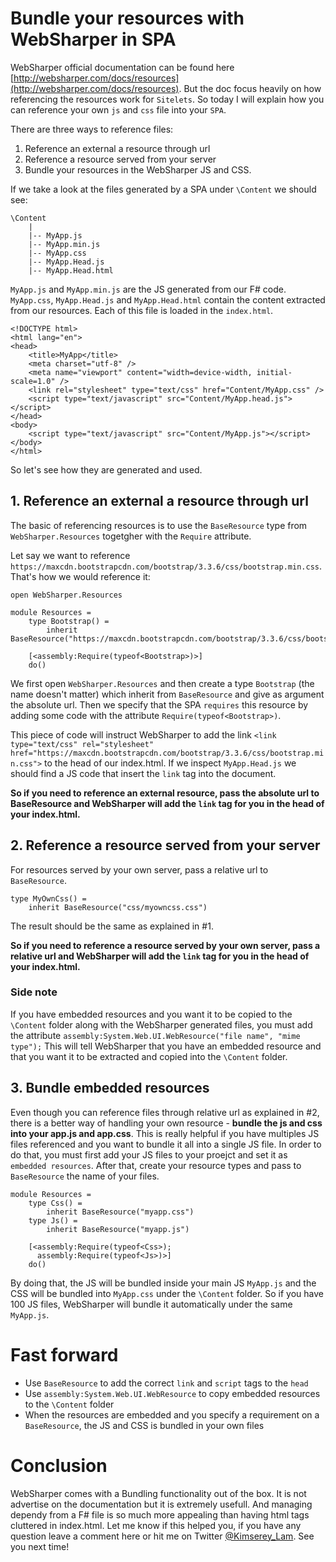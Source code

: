 # Bundle your resources with WebSharper in SPA

WebSharper official documentation can be found here [http://websharper.com/docs/resources](http://websharper.com/docs/resources).
But the doc focus heavily on how referencing the resources work for `Sitelets`.
So today I will explain how you can reference your own `js` and `css` file into your `SPA`.

There are three ways to reference files:

1. Reference an external a resource through url
2. Reference a resource served from your server
3. Bundle your resources in the WebSharper JS and CSS.

If we take a look at the files generated by a SPA under `\Content` we should see:
```
\Content
    |
    |-- MyApp.js
    |-- MyApp.min.js
    |-- MyApp.css
    |-- MyApp.Head.js
    |-- MyApp.Head.html
```

`MyApp.js` and `MyApp.min.js` are the JS generated from our F# code. 
`MyApp.css`, `MyApp.Head.js` and `MyApp.Head.html` contain the content extracted from our resources.
 Each of this file is loaded in the `index.html`.

```
<!DOCTYPE html>
<html lang="en">
<head>
    <title>MyApp</title>
    <meta charset="utf-8" />
    <meta name="viewport" content="width=device-width, initial-scale=1.0" />
    <link rel="stylesheet" type="text/css" href="Content/MyApp.css" />
    <script type="text/javascript" src="Content/MyApp.head.js"></script>
</head>
<body>
    <script type="text/javascript" src="Content/MyApp.js"></script>
</body>
</html>
```
 
So let's see how they are generated and used.

## 1. Reference an external a resource through url

The basic of referencing resources is to use the `BaseResource` type from `WebSharper.Resources` togetgher with the `Require` attribute.

Let say we want to reference `https://maxcdn.bootstrapcdn.com/bootstrap/3.3.6/css/bootstrap.min.css`.
That's how we would reference it:

```
open WebSharper.Resources

module Resources =
    type Bootstrap() =
        inherit BaseResource("https://maxcdn.bootstrapcdn.com/bootstrap/3.3.6/css/bootstrap.min.css")

    [<assembly:Require(typeof<Bootstrap>)>]
    do()
```

We first open `WebSharper.Resources` and then create a type `Bootstrap` (the name doesn't matter) which inherit from `BaseResource` and give as argument the absolute url.
Then we specify that the SPA `requires` this resource by adding some code with the attribute `Require(typeof<Bootstrap>)`.

This piece of code will instruct WebSharper to add the link `<link type="text/css" rel="stylesheet" href="https://maxcdn.bootstrapcdn.com/bootstrap/3.3.6/css/bootstrap.min.css">` to the head of our index.html.
If we inspect `MyApp.Head.js` we should find a JS code that insert the `link` tag into the document.

__So if you need to reference an external resource, pass the absolute url to BaseResource and WebSharper will add the `link` tag for you in the head of your index.html.__

## 2. Reference a resource served from your server

For resources served by your own server, pass a relative url to `BaseResource`.

```
type MyOwnCss() =
    inherit BaseResource("css/myowncss.css")
```

The result should be the same as explained in #1.

__So if you need to reference a resource served by your own server, pass a relative url and WebSharper will add the `link` tag for you in the head of your index.html.__

### Side note

If you have embedded resources and you want it to be copied to the `\Content` folder along with the WebSharper generated files, you must add the attribute `assembly:System.Web.UI.WebResource("file name", "mime type");`
This will tell WebSharper that you have an embedded resource and that you want it to be extracted and copied into the `\Content` folder.

## 3. Bundle embedded resources

Even though you can reference files through relative url as explained in #2, there is a better way of handling your own resource - __bundle the js and css into your app.js and app.css__.
This is really helpful if you have multiples JS files referenced and you want to bundle it all into a single JS file.
In order to do that, you must first add your JS files to your proejct and set it as `embedded resources`.
After that, create your resource types and pass to `BaseResource` the name of your files.

```
module Resources =
    type Css() =
        inherit BaseResource("myapp.css")
    type Js() =
        inherit BaseResource("myapp.js")
        
    [<assembly:Require(typeof<Css>);
      assembly:Require(typeof<Js>)>]
    do()
```

By doing that, the JS will be bundled inside your main JS `MyApp.js` and the CSS will be bundled into `MyApp.css` under the `\Content` folder.
So if you have 100 JS files, WebSharper will bundle it automatically under the same `MyApp.js`.

# Fast forward

- Use `BaseResource` to add the correct `link` and `script` tags to the `head`
- Use `assembly:System.Web.UI.WebResource` to copy embedded resources to the `\Content` folder
- When the resources are embedded and you specify a requirement on a `BaseResource`, the JS and CSS is bundled in your own files

# Conclusion

WebSharper comes with a Bundling functionality out of the box. It is not advertise on the documentation but it is extremely usefull.
And managing dependy from a F# file is so much more appealing than having html tags cluttered in index.html.
Let me know if this helped you, if you have any question leave a comment here or hit me on Twitter [@Kimserey_Lam](https://twitter.com/Kimserey_Lam).
See you next time!
